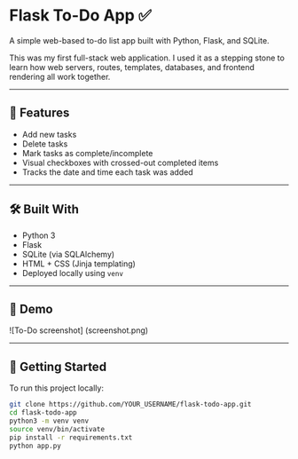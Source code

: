# Flask To-Do App ✅

A simple web-based to-do list app built with Python, Flask, and SQLite.

This was my first full-stack web application. I used it as a stepping stone to learn how web servers, routes, templates, databases, and frontend rendering all work together.

---

## 🧠 Features

- Add new tasks
- Delete tasks
- Mark tasks as complete/incomplete
- Visual checkboxes with crossed-out completed items
- Tracks the date and time each task was added

---

## 🛠️ Built With

- Python 3
- Flask
- SQLite (via SQLAlchemy)
- HTML + CSS (Jinja templating)
- Deployed locally using `venv`

---

## 📸 Demo

![To-Do screenshot] (screenshot.png)

---

## 🚀 Getting Started

To run this project locally:

```bash
git clone https://github.com/YOUR_USERNAME/flask-todo-app.git
cd flask-todo-app
python3 -m venv venv
source venv/bin/activate
pip install -r requirements.txt
python app.py
